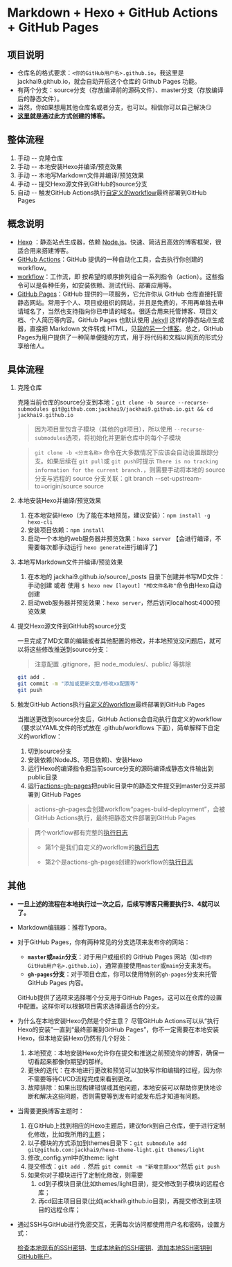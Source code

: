 # Markdown + Hexo + GitHub Actions + GitHub Pages

## 项目说明

- 仓库名的格式要求：`<你的GitHub用户名>.github.io`，我这里是jackhai9.github.io，就会自动开启这个仓库的 Github Pages 功能。
- 有两个分支：source分支（存放编译前的源码文件）、master分支（存放编译后的静态文件）。
- 当然，你如果想用其他仓库名或者分支，也可以。相信你可以自己解决:smirk:
- **[这里](https://jackhai9.github.io)就是通过此方式创建的博客。**

## 整体流程

1. 手动 -- 克隆仓库
2. 手动 -- 本地安装Hexo并编译/预览效果
2. 手动 -- 本地写Markdown文件并编译/预览效果
4. 手动 -- 提交Hexo源文件到GitHub的source分支
5. 自动 -- 触发GitHub Actions执行[自定义的workflow](https://github.com/jackhai9/jackhai9.github.io/blob/source/.github/workflows/hexo-deploy.yml)最终部署到GitHub Pages

## 概念说明

- [Hexo](https://github.com/hexojs/hexo) ：静态站点生成器，依赖 [Node.js](https://nodejs.cn/)。快速、简洁且高效的博客框架，很适合用来搭建博客。
- [GitHub Actions](https://docs.github.com/en/actions)：GitHub 提供的一种自动化工具，会去执行你创建的 workflow。
- [workflow](https://docs.github.com/en/actions/using-workflows/about-workflows)：工作流，即 按希望的顺序排列组合一系列指令（action）。这些指令可以是各种任务，如安装依赖、测试代码、部署应用等。
- [GitHub Pages](https://pages.github.com/)：GitHub 提供的一项服务，它允许你从 GitHub 仓库直接托管静态网站。常用于个人、项目或组织的网站，并且是免费的，不用再单独去申请域名了，当然也支持指向你已申请的域名。很适合用来托管博客、项目文档、个人简历等内容。GitHub Pages 也默认使用 [Jekyll](https://github.com/jekyll/jekyll) 这样的静态站点生成器，直接把 Markdown 文件转成 HTML，见[我的另一个博客](https://github.com/jackhai9/blog)。总之，GitHub Pages为用户提供了一种简单便捷的方式，用于将代码和文档以网页的形式分享给他人。

## 具体流程

1. 克隆仓库

   克隆当前仓库的source分支到本地：`git clone -b source --recurse-submodules git@github.com:jackhai9/jackhai9.github.io.git && cd jackhai9.github.io`

   > 因为项目里包含子模块（其他的git项目），所以使用 `--recurse-submodules`选项，将初始化并更新仓库中的每个子模块

   > `git clone -b <分支名称>` 命令在大多数情况下应该会自动设置跟踪分支。如果后续在 `git pull`或 `git push`时提示 `There is no tracking information for the current branch.`，则需要手动将本地的 source 分支与远程的 source 分支关联：git branch --set-upstream-to=origin/source source

2. 本地安装Hexo并编译/预览效果

   1. 在本地安装Hexo（为了能在本地预览，建议安装）：`npm install -g hexo-cli`
   2. 安装项目依赖：`npm install`
   3. 启动一个本地的web服务器并预览效果：`hexo server` 【会进行编译，不需要每次都手动运行 `hexo generate`进行编译了】

4. 本地写Markdown文件并编译/预览效果

   1. 在本地的 jackhai9.github.io/source/_posts 目录下创建并书写MD文件：手动创建 或者 使用 `$ hexo new [layout] "MD文件名称"`命令由Hexo自动创建
   2. 启动web服务器并预览效果：`hexo server`，然后访问localhost:4000预览效果
   
4. 提交Hexo源文件到GitHub的source分支

   一旦完成了MD文章的编辑或者其他配置的修改，并本地预览没问题后，就可以将这些修改推送到source分支：

   > 注意配置 .gitignore，把 node_modules/、public/ 等排除

   ```bash
   git add .
   git commit -m "添加或更新文章/修改xx配置等"
   git push
   ```

5. 触发GitHub Actions执行[自定义的workflow](https://github.com/jackhai9/jackhai9.github.io/blob/source/.github/workflows/hexo-deploy.yml)最终部署到GitHub Pages

   当推送更改到source分支后，GitHub Actions会自动执行自定义的workflow（要求以YAML文件的形式放在 .github/workflows 下面），简单解释下自定义的workflow：

   1. 切到source分支
   2. 安装依赖(NodeJS、项目依赖)、安装Hexo
   3. 运行Hexo的编译指令把当前source分支的源码编译成静态文件输出到public目录
   4. 运行[actions-gh-pages](https://github.com/peaceiris/actions-gh-pages)把public目录中的静态文件提交到master分支并部署到 GitHub Pages
   
   > actions-gh-pages会创建workflow“pages-build-deployment”，会被GitHub Actions执行，最终把静态文件部署到GitHub Pages
   
   > 两个workflow都有完整的[执行日志](https://github.com/jackhai9/jackhai9.github.io/actions)
   >
   > - 第1个是我们自定义的workflow的[执行日志](https://github.com/jackhai9/jackhai9.github.io/actions/workflows/hexo-deploy.yml)
   >
   > - 第2个是actions-gh-pages创建的workflow的[执行日志](https://github.com/jackhai9/jackhai9.github.io/actions/workflows/pages/pages-build-deployment)

## 其他

- **一旦上述的流程在本地执行过一次之后，后续写博客只需要执行3、4就可以了。**

- Markdown编辑器：推荐Typora。

- 对于GitHub Pages，你有两种常见的分支选项来发布你的网站：

  - **`master`或`main`分支**：对于用户或组织的 GitHub Pages 网站（如`<你的GitHub用户名>.github.io`），通常直接使用`master`或`main`分支来发布。
  - **`gh-pages`分支**：对于项目仓库，你可以使用特别的`gh-pages`分支来托管 GitHub Pages 内容。

  GitHub提供了选项来选择哪个分支用于GitHub Pages，这可以在仓库的设置中配置。这样你可以根据项目需求选择最适合的分支。

- 为什么在本地安装Hexo仍然是个好主意？ 尽管GitHub Actions可以从“执行Hexo的安装”一直到“最终部署到GitHub Pages”，你不一定需要在本地安装Hexo，但本地安装Hexo仍然有几个好处：
  
  1. 本地预览：本地安装Hexo允许你在提交和推送之前预览你的博客，确保一切看起来都像你期望的那样。
  2. 更快的迭代：在本地进行更改和预览可以加快写作和编辑的过程，因为你不需要等待CI/CD流程完成来看到更改。
  3. 故障排除：如果出现构建错误或其他问题，本地安装可以帮助你更快地诊断和解决这些问题，否则需要等到发布时或发布后才知道有问题。
  
- 当需要更换博客主题时：
  
  1. 在GitHub上找到相应的Hexo主题后，建议fork到自己仓库，便于进行定制化修改，比如我所用的[主题](https://github.com/jackhai9/hexo-theme-light)；
  2. 以子模块的方式添加到themes目录下：`git submodule add git@github.com:jackhai9/hexo-theme-light.git themes/light`
  3. 修改_config.yml中的theme: light
  4. 提交修改：`git add .` 然后 `git commit -m "新增主题xxx"`然后 `git push`
  5. 如果你对子模块进行了定制化修改，则需要
     1. cd到子模块目录(比如themes/light目录)，提交修改到子模块的远程仓库；
     2. 再cd回主项目目录(比如jackhai9.github.io目录)，再提交修改到主项目的远程仓库；
  
- 通过SSH与GitHub进行免密交互，无需每次访问都使用用户名和密码，设置方式：
  
  [检查本地现有的SSH密钥](https://docs.github.com/zh/authentication/connecting-to-github-with-ssh/checking-for-existing-ssh-keys)、[生成本地新的SSH密钥](https://docs.github.com/zh/authentication/connecting-to-github-with-ssh/generating-a-new-ssh-key-and-adding-it-to-the-ssh-agent)、[添加本地SSH密钥到GitHub账户](https://docs.github.com/zh/authentication/connecting-to-github-with-ssh/adding-a-new-ssh-key-to-your-github-account)。



